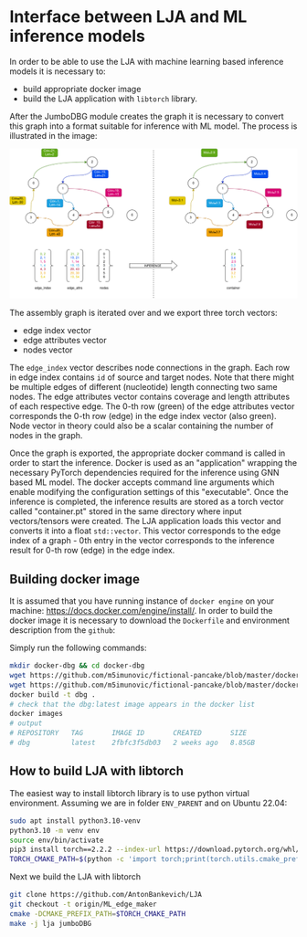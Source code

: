 # Interface between LJA and ML inference models

In order to be able to use the LJA with machine learning based inference models it is necessary to:
 - build appropriate docker image
 - build the LJA application with `libtorch` library.

After the JumboDBG module creates the graph it is necessary to convert this graph into a format suitable for inference with ML model.
The process is illustrated in the image:

![LJAInference](./.attachments/LJAInference.drawio.png)

The assembly graph is iterated over and we export three torch vectors:
* edge index vector
* edge attributes vector
* nodes vector

The `edge_index` vector describes node connections in the graph.
Each row in edge index contains `id` of source and target nodes.
Note that there might be multiple edges of different (nucleotide) length connecting two same nodes.
The edge attributes vector contains coverage and length attributes of each respective edge.
The 0-th row (green) of the edge attributes vector corresponds the 0-th row (edge) in the edge index vector (also green).
Node vector in theory could also be a scalar containing the number of nodes in the graph.

Once the graph is exported, the appropriate docker command is called in order to start the inference.
Docker is used as an "application" wrapping the necessary PyTorch dependencies required for the inference using GNN based ML model.
The docker accepts command line arguments which enable modifying the configuration settings of this "executable".
Once the inference is completed, the inference results are stored as a torch vector called "container.pt" stored in the same directory where input vectors/tensors were created.
The LJA application loads this vector and converts it into a float `std::vector`.
This vector corresponds to the edge index of a graph - 0th entry in the vector corresponds to the inference result for 0-th row (edge) in the edge index.

## Building docker image
It is assumed that you have running instance of `docker engine` on your machine: https://docs.docker.com/engine/install/.
In order to build the docker image it is necessary to download the `Dockerfile` and environment description from the `github`:

Simply run the following commands:
```Bash
mkdir docker-dbg && cd docker-dbg
wget https://github.com/m5imunovic/fictional-pancake/blob/master/docker/Dockerfile
wget https://github.com/m5imunovic/fictional-pancake/blob/master/docker/environment.yaml
docker build -t dbg .
# check that the dbg:latest image appears in the docker list
docker images
# output 
# REPOSITORY   TAG       IMAGE ID       CREATED       SIZE
# dbg          latest    2fbfc3f5db03   2 weeks ago   8.85GB

```


## How to build LJA with libtorch
The easiest way to install libtorch library is to use python virtual environment.
Assuming we are in folder `ENV_PARENT` and on Ubuntu 22.04:
```Bash
sudo apt install python3.10-venv
python3.10 -m venv env
source env/bin/activate
pip3 install torch==2.2.2 --index-url https://download.pytorch.org/whl/cpu
TORCH_CMAKE_PATH=$(python -c 'import torch;print(torch.utils.cmake_prefix_path)')
```

Next we build the LJA with libtorch
```Bash
git clone https://github.com/AntonBankevich/LJA
git checkout -t origin/ML_edge_maker
cmake -DCMAKE_PREFIX_PATH=$TORCH_CMAKE_PATH
make -j lja jumboDBG
```

